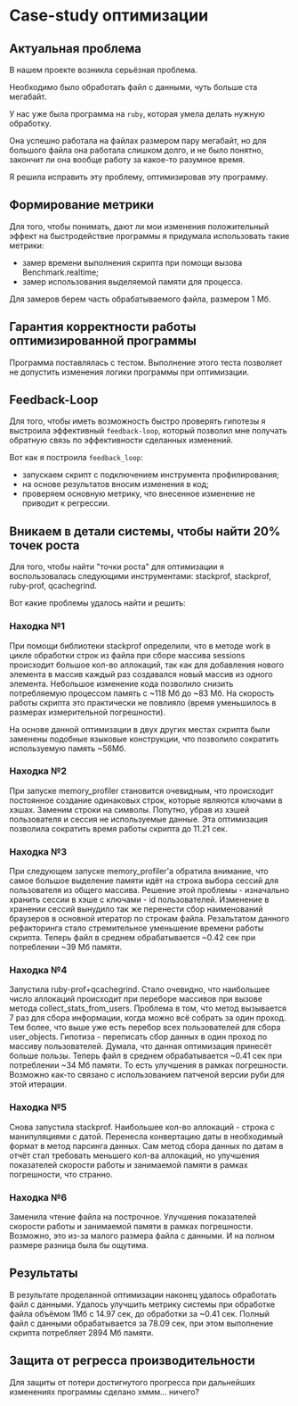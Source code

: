 # Case-study оптимизации

## Актуальная проблема
В нашем проекте возникла серьёзная проблема.

Необходимо было обработать файл с данными, чуть больше ста мегабайт.

У нас уже была программа на `ruby`, которая умела делать нужную обработку.

Она успешно работала на файлах размером пару мегабайт, но для большого файла она работала слишком долго, и не было понятно, закончит ли она вообще работу за какое-то разумное время.

Я решила исправить эту проблему, оптимизировав эту программу.

## Формирование метрики
Для того, чтобы понимать, дают ли мои изменения положительный эффект на быстродействие программы я придумала использовать такие метрики:
- замер времени выполнения скрипта при помощи вызова Benchmark.realtime;
- замер использования выделяемой памяти для процесса.

Для замеров берем часть обрабатываемого файла, размером 1 Мб.

## Гарантия корректности работы оптимизированной программы
Программа поставлялась с тестом. Выполнение этого теста позволяет не допустить изменения логики программы при оптимизации.

## Feedback-Loop
Для того, чтобы иметь возможность быстро проверять гипотезы я выстроила эффективный `feedback-loop`, который позволил мне получать обратную связь по эффективности сделанных изменений.

Вот как я построила `feedback_loop`:
- запускаем скрипт с подключением инструмента профилирования;
- на основе результатов вносим изменения в код;
- проверяем основную метрику, что внесенное изменение не приводит к регрессии.

## Вникаем в детали системы, чтобы найти 20% точек роста
Для того, чтобы найти "точки роста" для оптимизации я воспользовалась следующими инструментами: stackprof, stackprof, ruby-prof, qcachegrind.

Вот какие проблемы удалось найти и решить:

### Находка №1
При помощи библиотеки stackprof определили, что в методе work в цикле обработки строк из файла при сборе массива sessions происходит большое кол-во аллокаций, так как для добавления нового элемента в массив каждый раз создавался новый массив из одного элемента.
Небольшое изменение кода позволило снизить потребляемую процессом память с ~118 Мб до ~83 Мб.
На скорость работы скрипта это практически не повлияло (время уменьшилось в размерах измерительной погрешности).

На основе данной оптимизации в двух других местах скрипта были заменены подобные языковые конструкции, что позволило сократить используемую память ~56Мб.

### Находка №2
При запуске memory_profiler становится очевидным, что происходит постоянное создание одинаковых строк, которые являются ключами в хэшах.
Заменим строки на символы. Попутно, убрав из хэшей пользователя и сессия не используемые данные.
Эта оптимизация позволила сократить время работы скрипта до 11.21 сек.

### Находка №3
При следующем запуске memory_profiler'а обратила внимание, что самое большое выделение памяти идёт на строка выбора сессий для пользователя из общего массива.
Решение этой проблемы - изначально хранить сессии в хэше с ключами - id пользователей.
Изменение в хранении сессий вынудило так же перенести сбор наименований браузеров в основной итератор по строкам файла.
Резальтатом данного рефакторинга стало стремительное уменьшение времени работы скрипта.
Теперь файл в среднем обрабатывается ~0.42 сек при потреблении ~39 Мб памяти.

### Находка №4
Запустила ruby-prof+qcachegrind. Стало очевидно, что наибольшее число аллокаций происходит при переборе массивов при вызове метода collect_stats_from_users. Проблема в том, что метод вызывается 7 раз для сбора информации, когда можно всё собрать за один проход. Тем более, что выше уже есть перебор всех пользователей для сбора user_objects. Гипотиза - переписать сбор данных в один проход по массиву пользователей.
Думала, что данная оптимизация принесёт больше пользы.
Теперь файл в среднем обрабатывается ~0.41 сек при потреблении ~34 Мб памяти.
То есть улучшения в рамках погрешности.
Возможно как-то связано с использованием патченой версии руби для этой итерации.

### Находка №5
Снова запустила stackprof. Наибольшее кол-во аллокаций - строка с манипуляциями с датой.
Перенесла конвертацию даты в необходимый формат в метод парсинга данных.
Сам метод сбора данных по датам в отчёт стал требовать меньшего кол-ва аллокаций, но улучшения показателей скорости работы и занимаемой памяти в рамках погрешности, что странно.

### Находка №6
Заменила чтение файла на построчное.
Улучшения показателей скорости работы и занимаемой памяти в рамках погрешности. Возможно, это из-за малого размера файла с данными. И на полном размере разница была бы ощутима.

## Результаты
В результате проделанной оптимизации наконец удалось обработать файл с данными.
Удалось улучшить метрику системы при обработке файла объёмом 1Мб с 14.97 сек, до обработки за ~0.41 сек.
Полный файл с данными обрабатывается за 78.09 сек, при этом выполнение скрипта потребляет 2894 Мб памяти.

## Защита от регресса производительности
Для защиты от потери достигнутого прогресса при дальнейших изменениях программы сделано хммм... ничего?
